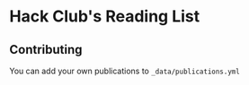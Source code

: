 # Hack Club's Reading List

## Contributing

You can add your own publications to `_data/publications.yml`
